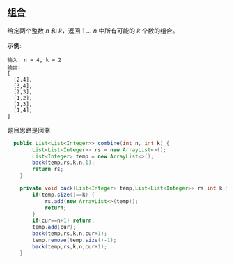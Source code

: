 ## [组合](https://leetcode-cn.com/problems/combinations/)

给定两个整数 *n* 和 *k*，返回 1 ... *n* 中所有可能的 *k* 个数的组合。

**示例:**

```
输入: n = 4, k = 2
输出:
[
  [2,4],
  [3,4],
  [2,3],
  [1,2],
  [1,3],
  [1,4],
]
```

题目思路是回溯

```java
  public List<List<Integer>> combine(int n, int k) {
        List<List<Integer>> rs = new ArrayList<>();
        List<Integer> temp = new ArrayList<>();
        back(temp,rs,k,n,1);
        return rs;
    }

    private void back(List<Integer> temp,List<List<Integer>> rs,int k,int n,int cur){
        if(temp.size()==k) {
            rs.add(new ArrayList<>(temp));
            return;
        }
        if(cur==n+1) return;
        temp.add(cur);
        back(temp,rs,k,n,cur+1);
        temp.remove(temp.size()-1);
        back(temp,rs,k,n,cur+1);
    }
```

